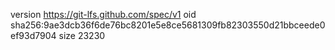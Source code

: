 version https://git-lfs.github.com/spec/v1
oid sha256:9ae3dcb36f6de76bc8201e5e8ce5681309fb82303550d21bbceede0ef93d7904
size 23230
